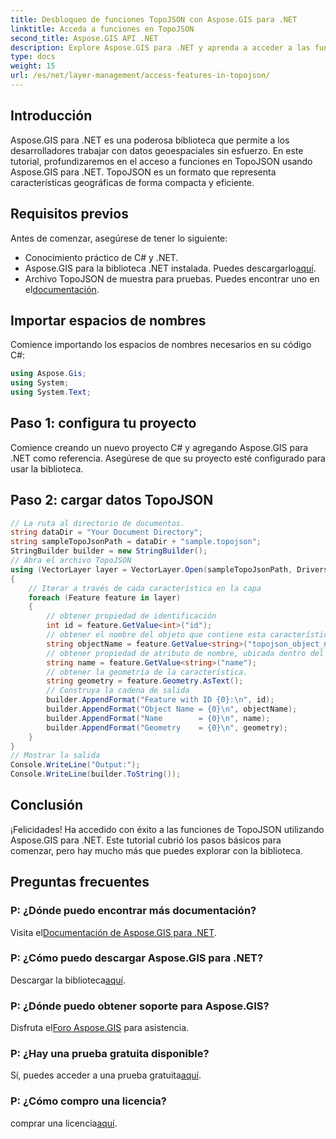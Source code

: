 ```yaml
---
title: Desbloqueo de funciones TopoJSON con Aspose.GIS para .NET
linktitle: Acceda a funciones en TopoJSON
second_title: Aspose.GIS API .NET
description: Explore Aspose.GIS para .NET y aprenda a acceder a las funciones de TopoJSON paso a paso. Sumérgete en la documentación y libera capacidades geoespaciales sin esfuerzo.
type: docs
weight: 15
url: /es/net/layer-management/access-features-in-topojson/
---
```

## Introducción
Aspose.GIS para .NET es una poderosa biblioteca que permite a los desarrolladores trabajar con datos geoespaciales sin esfuerzo. En este tutorial, profundizaremos en el acceso a funciones en TopoJSON usando Aspose.GIS para .NET. TopoJSON es un formato que representa características geográficas de forma compacta y eficiente.
## Requisitos previos
Antes de comenzar, asegúrese de tener lo siguiente:
- Conocimiento práctico de C# y .NET.
-  Aspose.GIS para la biblioteca .NET instalada. Puedes descargarlo[aquí](https://releases.aspose.com/gis/net/).
-  Archivo TopoJSON de muestra para pruebas. Puedes encontrar uno en el[documentación](https://reference.aspose.com/gis/net/).
## Importar espacios de nombres
Comience importando los espacios de nombres necesarios en su código C#:
```csharp
using Aspose.Gis;
using System;
using System.Text;
```
## Paso 1: configura tu proyecto
Comience creando un nuevo proyecto C# y agregando Aspose.GIS para .NET como referencia. Asegúrese de que su proyecto esté configurado para usar la biblioteca.
## Paso 2: cargar datos TopoJSON
```csharp
// La ruta al directorio de documentos.
string dataDir = "Your Document Directory";
string sampleTopoJsonPath = dataDir + "sample.topojson";
StringBuilder builder = new StringBuilder();
// Abra el archivo TopoJSON
using (VectorLayer layer = VectorLayer.Open(sampleTopoJsonPath, Drivers.TopoJson))
{
    // Iterar a través de cada característica en la capa
    foreach (Feature feature in layer)
    {
        // obtener propiedad de identificación
        int id = feature.GetValue<int>("id");
        // obtener el nombre del objeto que contiene esta característica
        string objectName = feature.GetValue<string>("topojson_object_name");
        // obtener propiedad de atributo de nombre, ubicada dentro del objeto 'propiedades'
        string name = feature.GetValue<string>("name");
        // obtener la geometría de la característica.
        string geometry = feature.Geometry.AsText();
        // Construya la cadena de salida
        builder.AppendFormat("Feature with ID {0}:\n", id);
        builder.AppendFormat("Object Name = {0}\n", objectName);
        builder.AppendFormat("Name        = {0}\n", name);
        builder.AppendFormat("Geometry    = {0}\n", geometry);
    }
}
// Mostrar la salida
Console.WriteLine("Output:");
Console.WriteLine(builder.ToString());
```
## Conclusión
¡Felicidades! Ha accedido con éxito a las funciones de TopoJSON utilizando Aspose.GIS para .NET. Este tutorial cubrió los pasos básicos para comenzar, pero hay mucho más que puedes explorar con la biblioteca.
## Preguntas frecuentes
### P: ¿Dónde puedo encontrar más documentación?
 Visita el[Documentación de Aspose.GIS para .NET](https://reference.aspose.com/gis/net/).
### P: ¿Cómo puedo descargar Aspose.GIS para .NET?
 Descargar la biblioteca[aquí](https://releases.aspose.com/gis/net/).
### P: ¿Dónde puedo obtener soporte para Aspose.GIS?
 Disfruta el[Foro Aspose.GIS](https://forum.aspose.com/c/gis/33) para asistencia.
### P: ¿Hay una prueba gratuita disponible?
Sí, puedes acceder a una prueba gratuita[aquí](https://releases.aspose.com/).
### P: ¿Cómo compro una licencia?
 comprar una licencia[aquí](https://purchase.aspose.com/buy).
